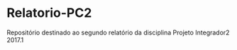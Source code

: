 # Relatorio-PC2
Repositório destinado ao segundo relatório da disciplina Projeto Integrador2 2017.1
